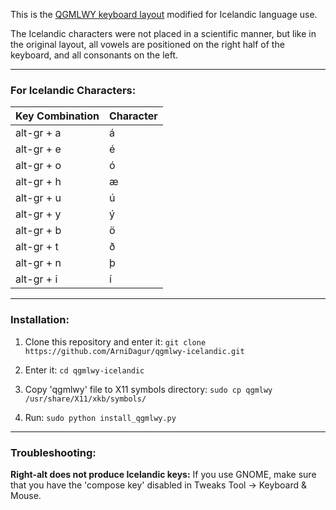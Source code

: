 This is the [QGMLWY keyboard layout](http://mkweb.bcgsc.ca/carpalx/) modified for Icelandic language use.

The Icelandic characters were not placed in a scientific manner, but like in the original layout, all vowels are positioned on the right half of the keyboard, and all consonants on the left.

---
### For Icelandic Characters:
| Key Combination | Character |
| --- | --- |
| alt-gr + a | á |
| alt-gr + e | é |
| alt-gr + o | ó |
| alt-gr + h | æ |
| alt-gr + u | ú |
| alt-gr + y | ý |
| alt-gr + b | ö |
| alt-gr + t | ð |
| alt-gr + n | þ |
| alt-gr + i | í |

---
### Installation:

1. Clone this repository and enter it: `git clone https://github.com/ArniDagur/qgmlwy-icelandic.git`

2. Enter it: `cd qgmlwy-icelandic`

3. Copy 'qgmlwy' file to X11 symbols directory: `sudo cp qgmlwy /usr/share/X11/xkb/symbols/`

4. Run: `sudo python install_qgmlwy.py`

---
### Troubleshooting:
**Right-alt does not produce Icelandic keys:** If you use GNOME, make sure that you have the 'compose key' disabled in Tweaks Tool -> Keyboard & Mouse.
